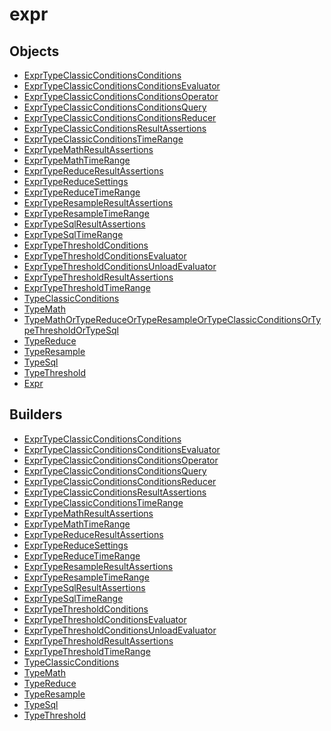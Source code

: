 # expr

## Objects

 * <span class="badge object-type-class"></span> [ExprTypeClassicConditionsConditions](./object-ExprTypeClassicConditionsConditions.md)
 * <span class="badge object-type-class"></span> [ExprTypeClassicConditionsConditionsEvaluator](./object-ExprTypeClassicConditionsConditionsEvaluator.md)
 * <span class="badge object-type-class"></span> [ExprTypeClassicConditionsConditionsOperator](./object-ExprTypeClassicConditionsConditionsOperator.md)
 * <span class="badge object-type-class"></span> [ExprTypeClassicConditionsConditionsQuery](./object-ExprTypeClassicConditionsConditionsQuery.md)
 * <span class="badge object-type-class"></span> [ExprTypeClassicConditionsConditionsReducer](./object-ExprTypeClassicConditionsConditionsReducer.md)
 * <span class="badge object-type-class"></span> [ExprTypeClassicConditionsResultAssertions](./object-ExprTypeClassicConditionsResultAssertions.md)
 * <span class="badge object-type-class"></span> [ExprTypeClassicConditionsTimeRange](./object-ExprTypeClassicConditionsTimeRange.md)
 * <span class="badge object-type-class"></span> [ExprTypeMathResultAssertions](./object-ExprTypeMathResultAssertions.md)
 * <span class="badge object-type-class"></span> [ExprTypeMathTimeRange](./object-ExprTypeMathTimeRange.md)
 * <span class="badge object-type-class"></span> [ExprTypeReduceResultAssertions](./object-ExprTypeReduceResultAssertions.md)
 * <span class="badge object-type-class"></span> [ExprTypeReduceSettings](./object-ExprTypeReduceSettings.md)
 * <span class="badge object-type-class"></span> [ExprTypeReduceTimeRange](./object-ExprTypeReduceTimeRange.md)
 * <span class="badge object-type-class"></span> [ExprTypeResampleResultAssertions](./object-ExprTypeResampleResultAssertions.md)
 * <span class="badge object-type-class"></span> [ExprTypeResampleTimeRange](./object-ExprTypeResampleTimeRange.md)
 * <span class="badge object-type-class"></span> [ExprTypeSqlResultAssertions](./object-ExprTypeSqlResultAssertions.md)
 * <span class="badge object-type-class"></span> [ExprTypeSqlTimeRange](./object-ExprTypeSqlTimeRange.md)
 * <span class="badge object-type-class"></span> [ExprTypeThresholdConditions](./object-ExprTypeThresholdConditions.md)
 * <span class="badge object-type-class"></span> [ExprTypeThresholdConditionsEvaluator](./object-ExprTypeThresholdConditionsEvaluator.md)
 * <span class="badge object-type-class"></span> [ExprTypeThresholdConditionsUnloadEvaluator](./object-ExprTypeThresholdConditionsUnloadEvaluator.md)
 * <span class="badge object-type-class"></span> [ExprTypeThresholdResultAssertions](./object-ExprTypeThresholdResultAssertions.md)
 * <span class="badge object-type-class"></span> [ExprTypeThresholdTimeRange](./object-ExprTypeThresholdTimeRange.md)
 * <span class="badge object-type-class"></span> [TypeClassicConditions](./object-TypeClassicConditions.md)
 * <span class="badge object-type-class"></span> [TypeMath](./object-TypeMath.md)
 * <span class="badge object-type-class"></span> [TypeMathOrTypeReduceOrTypeResampleOrTypeClassicConditionsOrTypeThresholdOrTypeSql](./object-TypeMathOrTypeReduceOrTypeResampleOrTypeClassicConditionsOrTypeThresholdOrTypeSql.md)
 * <span class="badge object-type-class"></span> [TypeReduce](./object-TypeReduce.md)
 * <span class="badge object-type-class"></span> [TypeResample](./object-TypeResample.md)
 * <span class="badge object-type-class"></span> [TypeSql](./object-TypeSql.md)
 * <span class="badge object-type-class"></span> [TypeThreshold](./object-TypeThreshold.md)
 * <span class="badge object-type-disjunction"></span> [Expr](./object-Expr.md)
## Builders

 * <span class="badge builder"></span> [ExprTypeClassicConditionsConditions](./builder-ExprTypeClassicConditionsConditions.md)
 * <span class="badge builder"></span> [ExprTypeClassicConditionsConditionsEvaluator](./builder-ExprTypeClassicConditionsConditionsEvaluator.md)
 * <span class="badge builder"></span> [ExprTypeClassicConditionsConditionsOperator](./builder-ExprTypeClassicConditionsConditionsOperator.md)
 * <span class="badge builder"></span> [ExprTypeClassicConditionsConditionsQuery](./builder-ExprTypeClassicConditionsConditionsQuery.md)
 * <span class="badge builder"></span> [ExprTypeClassicConditionsConditionsReducer](./builder-ExprTypeClassicConditionsConditionsReducer.md)
 * <span class="badge builder"></span> [ExprTypeClassicConditionsResultAssertions](./builder-ExprTypeClassicConditionsResultAssertions.md)
 * <span class="badge builder"></span> [ExprTypeClassicConditionsTimeRange](./builder-ExprTypeClassicConditionsTimeRange.md)
 * <span class="badge builder"></span> [ExprTypeMathResultAssertions](./builder-ExprTypeMathResultAssertions.md)
 * <span class="badge builder"></span> [ExprTypeMathTimeRange](./builder-ExprTypeMathTimeRange.md)
 * <span class="badge builder"></span> [ExprTypeReduceResultAssertions](./builder-ExprTypeReduceResultAssertions.md)
 * <span class="badge builder"></span> [ExprTypeReduceSettings](./builder-ExprTypeReduceSettings.md)
 * <span class="badge builder"></span> [ExprTypeReduceTimeRange](./builder-ExprTypeReduceTimeRange.md)
 * <span class="badge builder"></span> [ExprTypeResampleResultAssertions](./builder-ExprTypeResampleResultAssertions.md)
 * <span class="badge builder"></span> [ExprTypeResampleTimeRange](./builder-ExprTypeResampleTimeRange.md)
 * <span class="badge builder"></span> [ExprTypeSqlResultAssertions](./builder-ExprTypeSqlResultAssertions.md)
 * <span class="badge builder"></span> [ExprTypeSqlTimeRange](./builder-ExprTypeSqlTimeRange.md)
 * <span class="badge builder"></span> [ExprTypeThresholdConditions](./builder-ExprTypeThresholdConditions.md)
 * <span class="badge builder"></span> [ExprTypeThresholdConditionsEvaluator](./builder-ExprTypeThresholdConditionsEvaluator.md)
 * <span class="badge builder"></span> [ExprTypeThresholdConditionsUnloadEvaluator](./builder-ExprTypeThresholdConditionsUnloadEvaluator.md)
 * <span class="badge builder"></span> [ExprTypeThresholdResultAssertions](./builder-ExprTypeThresholdResultAssertions.md)
 * <span class="badge builder"></span> [ExprTypeThresholdTimeRange](./builder-ExprTypeThresholdTimeRange.md)
 * <span class="badge builder"></span> [TypeClassicConditions](./builder-TypeClassicConditions.md)
 * <span class="badge builder"></span> [TypeMath](./builder-TypeMath.md)
 * <span class="badge builder"></span> [TypeReduce](./builder-TypeReduce.md)
 * <span class="badge builder"></span> [TypeResample](./builder-TypeResample.md)
 * <span class="badge builder"></span> [TypeSql](./builder-TypeSql.md)
 * <span class="badge builder"></span> [TypeThreshold](./builder-TypeThreshold.md)
